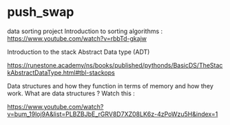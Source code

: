 # push_swap
data sorting project 
Introduction to sorting algorithms : https://www.youtube.com/watch?v=rbbTd-gkajw


Introduction to the stack Abstract Data type (ADT)


https://runestone.academy/ns/books/published/pythonds/BasicDS/TheStackAbstractDataType.html#tbl-stackops

Data structures and how they function in terms of memory and how they work. What are data structures ? Watch this :

https://www.youtube.com/watch?v=bum_19loj9A&list=PLBZBJbE_rGRV8D7XZ08LK6z-4zPoWzu5H&index=1
